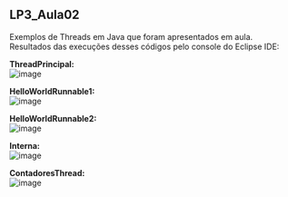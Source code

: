 ## LP3_Aula02
Exemplos de Threads em Java que foram apresentados em aula. Resultados das execuções desses códigos pelo console do Eclipse IDE:  

**ThreadPrincipal:**  
![image](https://user-images.githubusercontent.com/70042571/164094625-d75dd7fc-c424-48a7-b86a-43ac2c94bc6e.png)  

**HelloWorldRunnable1:**  
![image](https://user-images.githubusercontent.com/70042571/164095437-ee380e9e-9ba8-442e-bec3-9a467788dc35.png)  

**HelloWorldRunnable2:**  
![image](https://user-images.githubusercontent.com/70042571/164097687-00560e5c-802c-43d3-bc7d-0b303b2fe40a.png)  

**Interna:**  
![image](https://user-images.githubusercontent.com/70042571/164102927-5226af8f-0cb3-4428-b09c-30b6f0eee91a.png)

**ContadoresThread:**  
![image](https://user-images.githubusercontent.com/70042571/164100278-e69ebb80-25d6-4c5f-ba79-c2d4e3403b9a.png)
